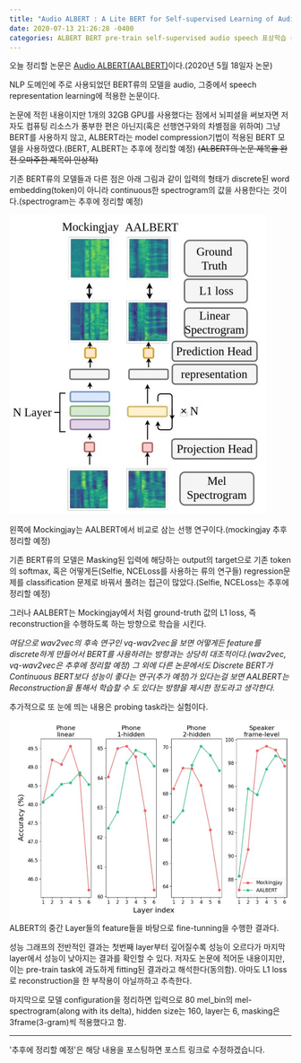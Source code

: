 ```yaml
---
title: "Audio ALBERT : A Lite BERT for Self-supervised Learning of Audio Representation"
date: 2020-07-13 21:26:28 -0400
categories: ALBERT BERT pre-train self-supervised audio speech 표상학습 음성 오디오
---
```


오늘 정리할 논문은 [Audio ALBERT(AALBERT)](https://arxiv.org/pdf/2005.08575.pdf)이다.(2020년 5월 18일자 논문)

NLP 도메인에 주로 사용되었던 BERT류의 모델을 audio, 그중에서 speech representation learning에 적용한 논문이다.

논문에 적힌 내용이지만 1개의 32GB GPU를 사용했다는 점에서 뇌피셜을 써보자면 저자도 컴퓨팅 리소스가 풍부한 편은 아닌지(혹은 선행연구와의 차별점을 위하여) 그냥 BERT를 사용하지 않고, ALBERT라는 model compression기법이 적용된 BERT 모델을 사용하였다.(BERT, ALBERT는 추후에 정리할 예정) ~~(ALBERT의 논문 제목을 완전 오마주한 제목이 인상적)~~

기존 BERT류의 모델들과 다른 점은 아래 그림과 같이 입력의 형태가 discrete된 word embedding(token)이 아니라 continuous한 spectrogram의 값을 사용한다는 것이다.(spectrogram는 추후에 정리할 예정) 

![audio-albert](/assets/images/aalbert.JPG)

왼쪽에 Mockingjay는 AALBERT에서 비교로 삼는 선행 연구이다.(mockingjay 추후 정리할 예정)

기존 BERT류의 모델은 Masking된 입력에 해당하는 output의 target으로 기존 token의 softmax, 혹은 어떻게든(Selfie, NCELoss를 사용하는 류의 연구들) regression문제를 classification 문제로 바꿔서 풀려는 접근이 많았다.(Selfie, NCELoss는 추후에 정리할 예정)

그러나 AALBERT는 Mockingjay에서 처럼 ground-truth 값의 L1 loss, 즉 reconstruction을 수행하도록 하는 방향으로 학습을 시킨다.

*여담으로 wav2vec의 후속 연구인 vq-wav2vec을 보면 어떻게든 feature를 discrete하게 만들어서 BERT를 사용하려는 방향과는 상당히 대조적이다.(wav2vec, vq-wav2vec은 추후에 정리할 예정) 그 외에 다른 논문에서도 Discrete BERT가 Continuous BERT보다 성능이 좋다는 연구(추가 예정)가 있다는걸 보면 AALBERT는 Reconstruction을 통해서 학습할 수 도 있다는 방향을 제시한 정도라고 생각한다.*

추가적으로 또 눈에 띄는 내용은 probing task라는 실험이다. 

![aalbert-probing](/assets/images/aalbert_probing.JPG)
ALBERT의 중간 Layer들의 feature들을 바탕으로 fine-tunning을 수행한 결과다.

성능 그래프의 전반적인 결과는 첫번째 layer부터 깊어질수록 성능이 오르다가 마지막 layer에서 성능이 낮아지는 결과를 확인할 수 있다. 저자도 논문에 적어둔 내용이지만, 이는 pre-train task에 과도하게 fitting된 결과라고 해석한다(동의함). 아마도 L1 loss로 reconstruction을 한 부작용이 아닐까하고 추측한다.

마지막으로 모델 configuration을 정리하면 입력으로 80 mel_bin의 mel-spectrogram(along with its delta), hidden size는 160, layer는 6, masking은 3frame(3-gram)씩 적용했다고 함.

***

'추후에 정리할 예정'은 해당 내용을 포스팅하면 포스트 링크로 수정하겠습니다.





